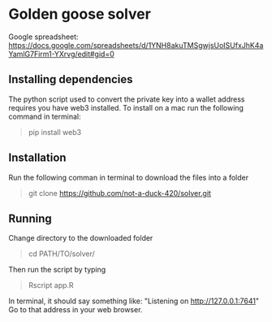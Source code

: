 # Golden goose solver

Google spreadsheet: https://docs.google.com/spreadsheets/d/1YNH8akuTMSgwjsUoISUfxJhK4aYamlG7Firm1-YXrvg/edit#gid=0

## Installing dependencies
 The python script used to convert the private key into a wallet address requires you have web3 installed.
 To install on a mac run the following command in terminal:
 > pip install web3

## Installation
Run the following comman in terminal to download the files into a folder
> git clone https://github.com/not-a-duck-420/solver.git

## Running
Change directory to the downloaded folder
> cd PATH/TO/solver/

Then run the script by typing
> Rscript app.R

In terminal, it should say something like: "Listening on http://127.0.0.1:7641"
Go to that address in your web browser.

